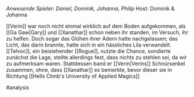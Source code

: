 _Anwesende Spieler: Daniel, Dominik, Johanna, Philip_
Host: Dominik & Johanna

[[Verin]] war noch nicht einmal wirklich auf dem Boden aufgekommen, als [[Ga Gaw|Gary]] und [[Xanathar]] schon neben ihr standen, im Versuch, ihr zu helfen. Doch sogar das Glühen ihrer Adern hatte nachgelassen; das Licht, das darin brannte, hatte sich in ein hässliches Lila verwandelt. [[Telvoc]], ein beistehender [[Rogue]], nutzte die Chance, sondierte zunächst die Lage, stellte allerdings fest, dass nichts zu stehlen sei, da wir zu aufmerksam waren. Stattdessen band er [[Verin|Verins]] Schnürsenkel zusammen, ohne, dass [[Xanathar]] es bemerkte, bevor dieser sie in Richtung [[Hells Climb's University of Applied Magics]]

#analysis